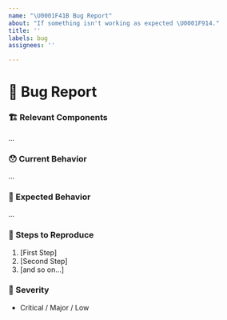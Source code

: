 ```yaml
---
name: "\U0001F41B Bug Report"
about: "If something isn't working as expected \U0001F914."
title: ''
labels: bug
assignees: ''

---
```


<!--
  Thanks for reporting an issue 😄  to `react-building-blocks`!
  Before you submit, please search open / closed issues before submitting, since someone else might
  have asked the same thing before.
  -->

# 🐛 Bug Report

### 🏗 Relevant Components

<!---
  Please mention which components are related to your issue.
  -->

...

### 😯 Current Behavior

<!---
  Tell us what happens instead of the expected behavior. Please include the relevant error if there
  is one.
  -->

...

### 🤔 Expected Behavior

<!---
  Tell us what should happen. You can also provide a suggested solution if you'd like.
  -->

...

### 👣 Steps to Reproduce

<!---
  Please add an easy way to reproduce it.
  -->

 1. [First Step]
 2. [Second Step]
 3. [and so on...]

### 👀 Severity

<!---
  Try to reflect how sever the issue is in general. Pick the most relevant one.
  -->

- Critical / Major / Low
